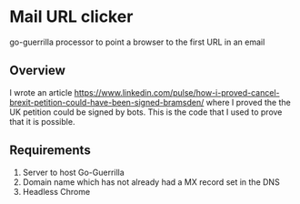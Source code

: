 # Mail URL clicker
go-guerrilla processor to point a browser to the first URL in an email

## Overview
I wrote an article https://www.linkedin.com/pulse/how-i-proved-cancel-brexit-petition-could-have-been-signed-bramsden/ where I proved the the UK petition could be signed by bots. This is the code that I used to prove that it is possible.

## Requirements
1) Server to host Go-Guerrilla
2) Domain name which has not already had a MX record set in the DNS
3) Headless Chrome 



